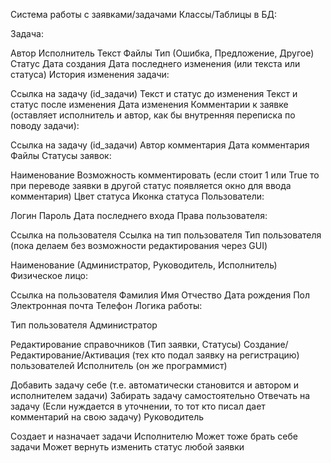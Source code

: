 Система работы с заявками/задачами Классы/Таблицы в БД:

Задача:

Автор
Исполнитель
Текст
Файлы
Тип (Ошибка, Предложение, Другое)
Статус
Дата создания
Дата последнего изменения (или текста или статуса)
История изменения задачи:

Ссылка на задачу (id_задачи)
Текст и статус до изменения
Текст и статус после изменения
Дата изменения
Комментарии к заявке (оставляет исполнитель и автор, как бы внутренняя переписка по поводу задачи):

Ссылка на задачу (id_задачи)
Автор комментария
Дата комментария
Файлы
Статусы заявок:

Наименование
Возможность комментировать (если стоит 1 или True то при переводе заявки в другой статус появляется окно для ввода комментария)
Цвет статуса
Иконка статуса
Пользователи:

Логин
Пароль
Дата последнего входа
Права пользователя:

Ссылка на пользователя
Ссылка на тип пользователя
Тип пользователя (пока делаем без возможности редактирования через GUI)

Наименование (Администратор, Руководитель, Исполнитель)
Физическое лицо:

Ссылка на пользователя
Фамилия
Имя
Отчество
Дата рождения
Пол
Электронная почта
Телефон
Логика работы:

Тип пользователя Администратор

Редактирование справочников (Тип заявки, Статусы)
Создание/Редактирование/Активация (тех кто подал заявку на регистрацию) пользователей
Исполнитель (он же программист)

Добавить задачу себе (т.е. автоматически становится и автором и исполнителем задачи)
Забирать задачу самостоятельно
Отвечать на задачу (Если нуждается в уточнении, то тот кто писал дает комментарий на свою задачу)
Руководитель

Создает и назначает задачи Исполнителю
Может тоже брать себе задачи
Может вернуть изменить статус любой заявки
